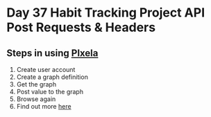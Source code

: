 # Day 37 Habit Tracking Project API Post Requests & Headers
## Steps in using [PIxela](https://pixe.la/)
1. Create user account
2. Create a graph definition
3. Get the graph
4. Post value to the graph
5. Browse again
6. Find out more [here](https://pixe.la/v1/users/a-know/graphs/test-graph.html)
